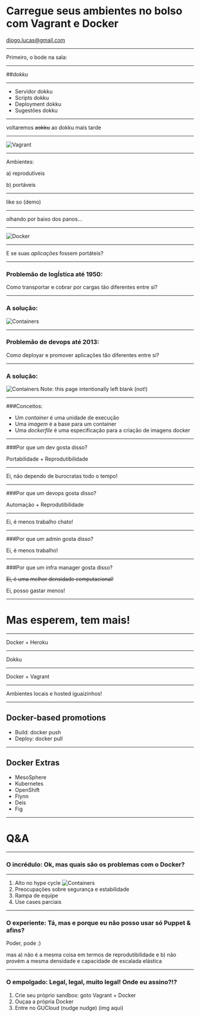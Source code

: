 Carregue seus ambientes no bolso com Vagrant e Docker
=====================================================
[diogo.lucas@gmail.com](mailto:diogo.lucas@gmail.com)


---


Primeiro, o bode na sala:


----


##*dokku*


----


* Servidor dokku
* Scripts dokku
* Deployment dokku
* Sugestões dokku


----


voltaremos ~~aokku~~ ao dokku mais tarde


---


![Vagrant](images/vagrant-logo-03.png)


----

Ambientes:

a) reprodutíveis

b) portáveis


----


like so (demo)


----


olhando por baixo dos panos...


---


![Docker](images/docker-logo-01.png)


----


E se suas *aplicações* fossem portáteis?


----


### Problemão de logÍstica até 1950:
Como transportar e cobrar por cargas tão diferentes entre si?


----


### A solução:
![Containers](images/shipping-container.jpg)


----


### Problemão de devops até 2013:
Como deployar e promover aplicações tão diferentes entre si?

----


### A solução:
![Containers](images/shipping-container.jpg)
Note: this page intentionally left blank (not!)


----


###Conceitos:
* Um *container* é uma unidade de execução
* Uma *imagem* é a base para um container
* Uma *dockerfile* é uma especificação para a criação de imagens docker


----

###Por que um dev gosta disso?

Portabilidade + Reprodutibilidade

----------------------------

Ei, não dependo de burocratas todo o tempo!

----


###Por que um devops gosta disso?

Automação + Reprodutibilidade

-----------------------------

Ei, é menos trabalho chato!

----


###Por que um admin gosta disso?

Ei, é menos trabalho!


----


###Por que um infra manager gosta disso?

~~Ei, é uma melhor densidade computacional!~~

Ei, posso gastar menos!


---


Mas esperem, tem mais!
======================


----


Docker + Heroku 

---------------------------------------------------

Dokku

----

Docker + Vagrant

---------------------------------------------------

Ambientes locais e hosted iguaizinhos!

----


Docker-based promotions
-----------------------

* Build: docker push
* Deploy: docker pull


----


Docker Extras
-------------

* MesoSphere
* Kubernetes
* OpenShift
* Flynn
* Deis
* Fig

---


Q&A
===


----


### O incrédulo: Ok, mas quais são os problemas com o Docker?

----

1. Alto no hype cycle
![Containers](images/Gartner-Hype-Cycle.png)
2. Preocupações sobre segurança e estabilidade
3. Rampa de equipe
4. Use cases parciais


----

### O experiente: Tá, mas e porque eu não posso usar só Puppet & afins?

Poder, pode :)

mas a) não é a mesma coisa em termos de reprodutibilidade e b) não provém a mesma densidade e capacidade de escalada elástica

----

### O empolgado: Legal, legal, muito legal! Onde eu assino?!?

1. Crie seu próprio sandbox: goto Vagrant + Docker
2. Ouçaa a própria Docker
3. Entre no GUCloud (nudge nudge) (img aqui)
